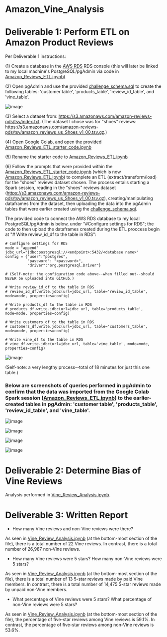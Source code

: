 # Amazon_Vine_Analysis

# Deliverable 1: Perform ETL on Amazon Product Reviews

Per Deliverable 1 instructions:

(1) Create a database in the [AWS RDS](https://aws.amazon.com/) RDS console (this will later be linked to my local machine's PostgreSQL/pgAdmin via code in [Amazon_Reviews_ETL.ipynb](https://github.com/michaelfoz/Amazon_Vine_Analysis/blob/main/Amazon_Reviews_ETL.ipynb)).

(2) Open pgAdmin and use the provided [challenge_schema.sql](https://github.com/michaelfoz/Amazon_Vine_Analysis/blob/main/challenge_schema.sql) to create the following tables: 'customer table', 'products_table', 'review_id_table', and 'vine_table'.

![image](https://github.com/michaelfoz/Amazon_Vine_Analysis/blob/main/Deliverable%201%20-%20pgAdmin%20screenshots/challenge-schema-tables.png)

(3) Select a dataset from: https://s3.amazonaws.com/amazon-reviews-pds/tsv/index.txt. (The dataset I chose was for "shoes" reviews: https://s3.amazonaws.com/amazon-reviews-pds/tsv/amazon_reviews_us_Shoes_v1_00.tsv.gz.)

(4) Open Google Colab, and open the provided [Amazon_Reviews_ETL_starter_code.ipynb](https://github.com/michaelfoz/Amazon_Vine_Analysis/blob/main/Amazon_Reviews_ETL_starter_code.ipynb)

(5) Rename the starter code to [Amazon_Reviews_ETL.ipynb](https://github.com/michaelfoz/Amazon_Vine_Analysis/blob/main/Amazon_Reviews_ETL.ipynb)

(6) Follow the prompts that were provided within the [Amazon_Reviews_ETL_starter_code.ipynb](https://github.com/michaelfoz/Amazon_Vine_Analysis/blob/main/Amazon_Reviews_ETL_starter_code.ipynb) (which is now [Amazon_Reviews_ETL.ipynb](https://github.com/michaelfoz/Amazon_Vine_Analysis/blob/main/Amazon_Reviews_ETL.ipynb)) to complete an ETL (extract/transform/load) for the "shoes" reviews dataset chosen. The process entails starting a Spark session, reading in the "shoes" reviews dataset (https://s3.amazonaws.com/amazon-reviews-pds/tsv/amazon_reviews_us_Shoes_v1_00.tsv.gz), creating/manipulating dataframes from the dataset, then uploading the data into the pgAdmin tables that were earlier created using the [challenge_schema.sql](https://github.com/michaelfoz/Amazon_Vine_Analysis/blob/main/challenge_schema.sql). 

The provided code to connect the AWS RDS database to my local PostgreSQL/pgAdmin is below, under "#Configure settings for RDS"; the code to then upload the dataframes created during the ETL proccess begin at "# Write review_id_df to the table in RDS":

```
# Configure settings for RDS
mode = "append"
jdbc_url="jdbc:postgresql://<endpoint>:5432/<database name>"
config = {"user":"postgres", 
          "password": "<password>", 
          "driver":"org.postgresql.Driver"}
          
# (Self-note: the configuration code above--when filled out--should NEVER be uploaded into GitHub.)
          
# Write review_id_df to the table in RDS
# review_id_df.write.jdbc(url=jdbc_url, table='review_id_table', mode=mode, properties=config)

# Write products_df to the table in RDS
# products_df.write.jdbc(url=jdbc_url, table='products_table', mode=mode, properties=config)

# Write customers_df to the table in RDS
# customers_df.write.jdbc(url=jdbc_url, table='customers_table', mode=mode, properties=config)

# Write vine_df to the table in RDS
# vine_df.write.jdbc(url=jdbc_url, table='vine_table', mode=mode, properties=config)
```

![image](https://github.com/michaelfoz/Amazon_Vine_Analysis/blob/main/Amazon_Reviews_ETL%20-%2018-minute-execution-time.png)

(Self-note: a very lengthy process--total of 18 minutes for just this one table.)

### Below are screenshots of queries performed in pgAdmin to confirm that the data was imported from the Google Colab Spark session ([Amazon_Reviews_ETL.ipynb](https://github.com/michaelfoz/Amazon_Vine_Analysis/blob/main/Amazon_Reviews_ETL.ipynb)) to the earlier-created tables in pgAdmin: 'customer table', 'products_table', 'review_id_table', and 'vine_table'.

![image](https://github.com/michaelfoz/Amazon_Vine_Analysis/blob/main/Deliverable%201%20-%20pgAdmin%20screenshots/review_id_table.png)

![image](https://github.com/michaelfoz/Amazon_Vine_Analysis/blob/main/Deliverable%201%20-%20pgAdmin%20screenshots/products_table.png)

![image](https://github.com/michaelfoz/Amazon_Vine_Analysis/blob/main/Deliverable%201%20-%20pgAdmin%20screenshots/customers_table.png)

![image](https://github.com/michaelfoz/Amazon_Vine_Analysis/blob/main/Deliverable%201%20-%20pgAdmin%20screenshots/vine_table.png)

# Deliverable 2: Determine Bias of Vine Reviews 
Analysis performed in [Vine_Review_Analysis.ipynb](https://github.com/michaelfoz/Amazon_Vine_Analysis/blob/main/Vine_Review_Analysis.ipynb).

# Deliverable 3: Written Report

- How many Vine reviews and non-Vine reviews were there?

As seen in [Vine_Review_Analysis.ipynb](https://github.com/michaelfoz/Amazon_Vine_Analysis/blob/main/Vine_Review_Analysis.ipynb) (at the bottom-most section of the file), there is a total number of 22 Vine reviews. In contrast, there is a total number of 26,987 non-Vine reviews.

- How many Vine reviews were 5 stars? How many non-Vine reviews were 5 stars?

As seen in [Vine_Review_Analysis.ipynb](https://github.com/michaelfoz/Amazon_Vine_Analysis/blob/main/Vine_Review_Analysis.ipynb) (at the bottom-most section of the file), there is a total number of 13 5-star reviews made by paid Vine members. In contrast, there is a total number of 14,475 5-star reviews made by unpaid non-Vine members.

- What percentage of Vine reviews were 5 stars? What percentage of non-Vine reviews were 5 stars?

As seen in [Vine_Review_Analysis.ipynb](https://github.com/michaelfoz/Amazon_Vine_Analysis/blob/main/Vine_Review_Analysis.ipynb) (at the bottom-most section of the file), the percentage of five-star reviews among Vine reviews is 59.1%. In contrast, the percentage of five-star reviews among non-Vine reviews is 53.6%. 
